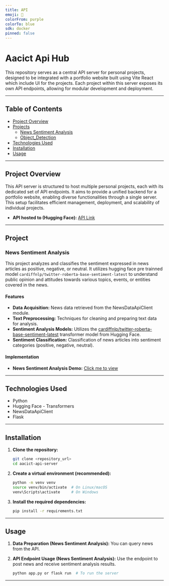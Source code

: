 ```yaml
---
title: API
emoji: 🐢
colorFrom: purple
colorTo: blue
sdk: docker
pinned: false
---
```


# Aacict Api Hub

This repository serves as a central API server for personal projects, designed to be integrated with a portfolio website built using Vite React which include UI for the projects. Each project within this server exposes its own API endpoints, allowing for modular development and deployment.

---

## Table of Contents

- [Project Overview](#project-overview)
- [Projects](#projects)
  - [News Sentiment Analysis](#news-sentiment-analysis)
  - [Object_Detection](#object-detection)
- [Technologies Used](#technologies-used)
- [Installation](#installation)
- [Usage](#usage)

---
## Project Overview

This API server is structured to host multiple personal projects, each with its dedicated set of API endpoints. It aims to provide a unified backend for a portfolio website, enabling diverse functionalities through a single server. This setup facilitates efficient management, deployment, and scalability of individual projects.
* **API hosted to (Hugging Face):** [API Link](https://huggingface.co/spaces/aacict/news_sentiment_analysis)

---

## Project

### News Sentiment Analysis

This project analyzes and classifies the sentiment expressed in news articles as positive, negative, or neutral. It utilizes hugging face pre trainned model `cardiffnlp/twitter-roberta-base-sentiment-latest` to understand public opinion and attitudes towards various topics, events, or entities covered in the news.

#### Features

* **Data Acquisition:** News data retrieved from the NewsDataApiClient module.
* **Text Preprocessing:** Techniques for cleaning and preparing text data for analysis.
* **Sentiment Analysis Models:** Utilizes the [cardiffnlp/twitter-roberta-base-sentiment-latest](https://huggingface.co/cardiffnlp/twitter-roberta-base-sentiment) transformer model from Hugging Face.
* **Sentiment Classification:** Classification of news articles into sentiment categories (positive, negative, neutral).

#### Implementation

* **News Sentiment Analysis Demo:** [Click me to view](https://thapaashish.com.np/news_sentiment_analysis)

---

## Technologies Used

* Python
* Hugging Face - Transformers
* NewsDataApiClient
* Flask

---

## Installation

1.  **Clone the repository:**

    ```bash
    git clone <repository_url>
    cd aacict-api-server
    ```

2.  **Create a virtual environment (recommended):**

    ```bash
    python -m venv venv
    source venv/bin/activate  # On Linux/macOS
    venv\Scripts\activate     # On Windows
    ```

3.  **Install the required dependencies:**

    ```bash
    pip install -r requirements.txt
    ```

---

## Usage

1.  **Data Preparation (News Sentiment Analysis):** You can query news from the API.
2.  **API Endpoint Usage (News Sentiment Analysis):** Use the endpoint to post news and receive sentiment analysis results.

    ```bash
    python app.py or flask run  # To run the server
    ```

---
